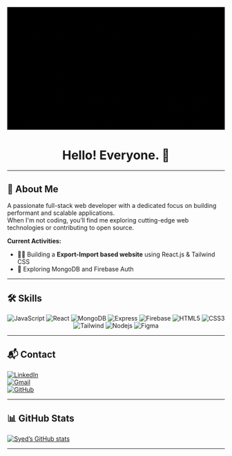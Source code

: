 <div align="center">
  <!-- Banner Image -->
  <img src="https://github.com/SyedMahib/SyedMahib/blob/main/Syed%20Mahib.gif" alt="Banner" />
  <div>
    <h1>Hello! Everyone. 🙌</h1>
  </div>
</div>

---

## 👋 About Me
A passionate full-stack web developer with a dedicated focus on building performant and scalable applications.  
When I'm not coding, you’ll find me exploring cutting-edge web technologies or contributing to open source.

**Current Activities:**
- 👨‍💻 Building a **Export-Import based website** using React.js & Tailwind CSS
- 🔭 Exploring MongoDB and Firebase Auth

---

## 🛠️ Skills
<div align="center">
  <!-- Use logos via Shields.io -->
  <img alt="JavaScript" src="https://img.shields.io/badge/-JavaScript-F7DF1E?style=flat-square&logo=javascript&logoColor=black" />
  <img alt="React" src="https://img.shields.io/badge/-React-45b8d8?style=flat-square&logo=react&logoColor=white" />
  <img alt="MongoDB" src="https://img.shields.io/badge/-MongoDB-13aa52?style=flat-square&logo=mongodb&logoColor=white" />
  <img alt="Express" src="https://img.shields.io/badge/-Express-000000?style=flat-square&logo=express&logoColor=white" />
  <img alt="Firebase" src="https://img.shields.io/badge/-Firebase-FFCA28?style=flat-square&logo=firebase&logoColor=white" />
  <img alt="HTML5" src="https://img.shields.io/badge/-HTML5-E34F26?style=flat-square&logo=html5&logoColor=white" />
  <img alt="CSS3" src="https://img.shields.io/badge/-CSS3-1572B6?style=flat-square&logo=css3&logoColor=white" />
  <img alt="Tailwind" src="https://img.shields.io/badge/-Tailwind-38B2AC?style=flat-square&logo=tailwindcss&logoColor=white" />
  <img alt="Nodejs" src="https://img.shields.io/badge/-Nodejs-43853d?style=flat-square&logo=node.js&logoColor=white" />
  <img alt="Figma" src="https://img.shields.io/badge/-Figma-F24E1E?style=flat-square&logo=figma&logoColor=white" />
</div>

---

## 📬 Contact
[![LinkedIn](https://img.shields.io/badge/LinkedIn-SyedMahib-blue?style=flat-square&logo=linkedin&logoColor=white)](https://www.linkedin.com/in/SyedMahib/)  
[![Gmail](https://img.shields.io/badge/Email-syedmahib8@gmail.com-red?style=flat-square&logo=gmail&logoColor=white)](mailto:syedmahib8@gmail.com)  
[![GitHub](https://img.shields.io/badge/GitHub-SyedMahib-black?style=flat-square&logo=github&logoColor=white)](https://github.com/SyedMahib)  

---

## 📊 GitHub Stats
<!-- You can add your GitHub activity stats using GitHub Readme Stats -->
[![Syed’s GitHub stats](https://github-readme-stats.vercel.app/api?username=SyedMahib&show_icons=true&theme=light)](https://github.com/SyedMahib)

---
